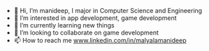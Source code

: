 - 👋 Hi, I’m manideep, I major in Computer Science and Engineering
- 👀 I’m interested in app development, game development
- 🌱 I’m currently learning new things
- 💞️ I’m looking to collaborate on game development 
- 📫 How to reach me www.linkedin.com/in/malyalamanideep

<!---
manideep07/manideep07 is a ✨ special ✨ repository because its `README.md` (this file) appears on your GitHub profile.
You can click the Preview link to take a look at your changes.
--->
